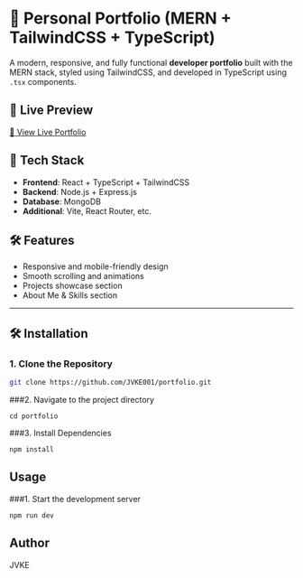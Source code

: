 # 🚀 Personal Portfolio (MERN + TailwindCSS + TypeScript)

A modern, responsive, and fully functional **developer portfolio** built with the MERN stack, styled using TailwindCSS, and developed in TypeScript using `.tsx` components.

## 📸 Live Preview

[🔗 View Live Portfolio](https://68865c24500f797a57b33686--curious-cascaron-8c303a.netlify.app/)

## 🧰 Tech Stack

- **Frontend**: React + TypeScript + TailwindCSS
- **Backend**: Node.js + Express.js
- **Database**: MongoDB
- **Additional**: Vite, React Router, etc.

## 🛠️ Features

- Responsive and mobile-friendly design
- Smooth scrolling and animations
- Projects showcase section
- About Me & Skills section

---

## 🛠️ Installation

### 1. Clone the Repository

```bash
git clone https://github.com/JVKE001/portfolio.git

```
###2. Navigate to the project directory

```
cd portfolio
```

###3. Install Dependencies

```
npm install
```



## Usage
###1. Start the development server

```
npm run dev
```

## Author

JVKE

